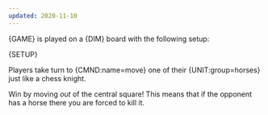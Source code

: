 ```yaml
---
updated: 2020-11-10
---
```


{GAME} is played on a {DIM} board with the following setup:

{SETUP}

Players take turn to {CMND:name=move} one of their {UNIT:group=horses} just like a chess knight.

Win by moving _out_ of the central square! This means that if the opponent has a horse there you are forced to kill it.
